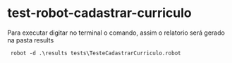 # test-robot-cadastrar-curriculo

Para executar digitar no terminal o comando, assim o relatorio será gerado na pasta results
```
 robot -d .\results tests\TesteCadastrarCurriculo.robot
```
